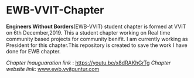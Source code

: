 # EWB-VVIT-Chapter
**Engineers Without Borders**(EWB-VVIT) student chapter is formed at VVIT on 6th December,2019. 
This a student chapter working on Real time community based projects for community benifit. 
I am currently working as President for this chapter.This repository  is created to save the work I have done for EWB chapter. 

*Chapter Inauguaration link* : https://youtu.be/x8dRAKhGrTg
*Chapter website link*: www.ewb.vvitguntur.com
